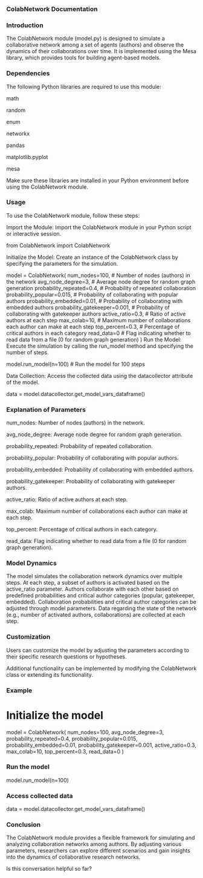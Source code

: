 ### ColabNetwork Documentation

### Introduction

The ColabNetwork module (model.py) is designed to simulate a collaborative network among a set of agents (authors) and observe the dynamics of their collaborations over time. It is implemented using the Mesa library, which provides tools for building agent-based models.

### Dependencies

The following Python libraries are required to use this module:

math

random

enum

networkx

pandas

matplotlib.pyplot

mesa

Make sure these libraries are installed in your Python environment before using the ColabNetwork module.

### Usage

To use the ColabNetwork module, follow these steps:

Import the Module: Import the ColabNetwork module in your Python script or interactive session.

from ColabNetwork import ColabNetwork

Initialize the Model: Create an instance of the ColabNetwork class by specifying the parameters for the simulation.


model = ColabNetwork(
    num_nodes=100,  # Number of nodes (authors) in the network
    avg_node_degree=3,  # Average node degree for random graph generation
    probability_repeated=0.4,  # Probability of repeated collaboration
    probability_popular=0.015,  # Probability of collaborating with popular authors
    probability_embedded=0.01,  # Probability of collaborating with embedded authors
    probability_gatekeeper=0.001,  # Probability of collaborating with gatekeeper authors
    active_ratio=0.3,  # Ratio of active authors at each step
    max_colab=10,  # Maximum number of collaborations each author can make at each step
    top_percent=0.3,  # Percentage of critical authors in each category
    read_data=0  # Flag indicating whether to read data from a file (0 for random graph generation)
)
Run the Model: Execute the simulation by calling the run_model method and specifying the number of steps.

model.run_model(n=100)  # Run the model for 100 steps

Data Collection: Access the collected data using the datacollector attribute of the model.

data = model.datacollector.get_model_vars_dataframe()

### Explanation of Parameters

num_nodes: Number of nodes (authors) in the network.

avg_node_degree: Average node degree for random graph generation.

probability_repeated: Probability of repeated collaboration.

probability_popular: Probability of collaborating with popular authors.

probability_embedded: Probability of collaborating with embedded authors.

probability_gatekeeper: Probability of collaborating with gatekeeper authors.

active_ratio: Ratio of active authors at each step.

max_colab: Maximum number of collaborations each author can make at each step.

top_percent: Percentage of critical authors in each category.

read_data: Flag indicating whether to read data from a file (0 for random graph generation).

### Model Dynamics

The model simulates the collaboration network dynamics over multiple steps. At each step, a subset of authors is activated based on the active_ratio parameter.
Authors collaborate with each other based on predefined probabilities and critical author categories (popular, gatekeeper, embedded).
Collaboration probabilities and critical author categories can be adjusted through model parameters.
Data regarding the state of the network (e.g., number of activated authors, collaborations) are collected at each step.

### Customization

Users can customize the model by adjusting the parameters according to their specific research questions or hypotheses.

Additional functionality can be implemented by modifying the ColabNetwork class or extending its functionality.

### Example

# Initialize the model
model = ColabNetwork(
    num_nodes=100,
    avg_node_degree=3,
    probability_repeated=0.4,
    probability_popular=0.015,
    probability_embedded=0.01,
    probability_gatekeeper=0.001,
    active_ratio=0.3,
    max_colab=10,
    top_percent=0.3,
    read_data=0
)

### Run the model

model.run_model(n=100)

### Access collected data

data = model.datacollector.get_model_vars_dataframe()

### Conclusion

The ColabNetwork module provides a flexible framework for simulating and analyzing collaboration networks among authors. By adjusting various parameters, researchers can explore different scenarios and gain insights into the dynamics of collaborative research networks.





Is this conversation helpful so far?
